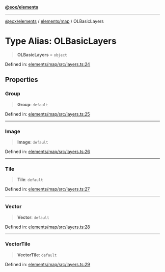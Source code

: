 [**@eox/elements**](../../../README.md)

***

[@eox/elements](../../../modules.md) / [elements/map](../README.md) / OLBasicLayers

# Type Alias: OLBasicLayers

> **OLBasicLayers** = `object`

Defined in: [elements/map/src/layers.ts:24](https://github.com/EOX-A/EOxElements/blob/c2bb4e92aa096bddddf8a8e6a886c6b8a56a516c/elements/map/src/layers.ts#L24)

## Properties

### Group

> **Group**: `default`

Defined in: [elements/map/src/layers.ts:25](https://github.com/EOX-A/EOxElements/blob/c2bb4e92aa096bddddf8a8e6a886c6b8a56a516c/elements/map/src/layers.ts#L25)

***

### Image

> **Image**: `default`

Defined in: [elements/map/src/layers.ts:26](https://github.com/EOX-A/EOxElements/blob/c2bb4e92aa096bddddf8a8e6a886c6b8a56a516c/elements/map/src/layers.ts#L26)

***

### Tile

> **Tile**: `default`

Defined in: [elements/map/src/layers.ts:27](https://github.com/EOX-A/EOxElements/blob/c2bb4e92aa096bddddf8a8e6a886c6b8a56a516c/elements/map/src/layers.ts#L27)

***

### Vector

> **Vector**: `default`

Defined in: [elements/map/src/layers.ts:28](https://github.com/EOX-A/EOxElements/blob/c2bb4e92aa096bddddf8a8e6a886c6b8a56a516c/elements/map/src/layers.ts#L28)

***

### VectorTile

> **VectorTile**: `default`

Defined in: [elements/map/src/layers.ts:29](https://github.com/EOX-A/EOxElements/blob/c2bb4e92aa096bddddf8a8e6a886c6b8a56a516c/elements/map/src/layers.ts#L29)
